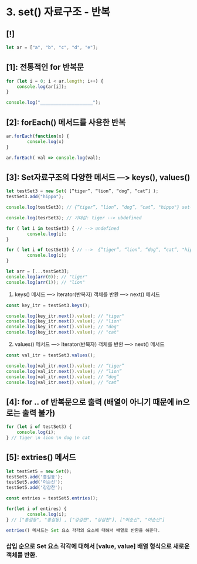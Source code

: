 # 3. set() 자료구조 - 반복

## [!]

```javascript
let ar = ["a", "b", "c", "d", "e"];
```

## [1]: 전통적인 for 반복문

```javascript
for (let i = 0; i < ar.length; i++) {
    console.log(ar[i]);
}

console.log("____________________");
```

## [2]: forEach() 메서드를 사용한 반복

```javascript
ar.forEach(function(x) {
		console.log(x)
}

ar.forEach( val => console.log(val);
```

## [3]: Set자료구조의 다양한 메서드 —> keys(), values()

```javascript
let testSet3 = new Set( [”tiger”, “lion”, “dog”, “cat”] );
testSet3.add("hippo");

console.log(testSet3); // {”tiger”, “lion”, “dog”, “cat”, "hippo"} set객체

console.log(tesrSet3); // 기대값: tiger --> ubdefined

for ( let i in testSet3) { // --> undefined
		console.log(i);
}

for ( let i of testSet3) { // -->  {”tiger”, “lion”, “dog”, “cat”, "hippo"}
		console.log(i);
}

let arr = [...testSet3];
console.log(arr(0)); // "tiger"
console.log(arr(1)); // "lion"
```

1. keys() 메서드 —> Iterator(반복자) 객체를 반환 —> next() 메서드

```javascript
const key_itr = testSet3.keys();

console.log(key_itr.next().value); // "tiger"
console.log(key_itr.next().value); // "lion"
console.log(key_itr.next().value); // "dog"
console.log(key_itr.next().value); // "cat"
```

2. values() 메서드 —> Iterator(반복자) 객체를 반환 —> next() 메서드

```javascript
const val_itr = testSet3.values();

console.log(val_itr.next().value); // “tiger”
console.log(val_itr.next().value); // “lion”
console.log(val_itr.next().value); // “dog”
console.log(val_itr.next().value); // “cat”
```

## [4]: for .. of 반복문으로 출력 (배열이 아니기 때문에 in으로는 출력 불가)

```javascript
for (let i of testSet3) {
    console.log(i);
} // tiger \n lion \n dog \n cat
```

## [5]: extries() 메서드

```javascript
let testSet5 = new Set();
testSet5.add('홍길동');
testSet5.add('이순신');
testSet5.add('강감찬');

const entries = testSet5.entries();

for(let i of entires) {
		console.log(i);
} // ["홍길동", "홍길동] , ["강감찬", "강감찬"], ["이순신", "이순신"]

entries() 메서드는 Set 요소 각각의 요소에 대해서 배열로 반환을 해준다.
```

### 삽입 순으로 Set 요소 각각에 대해서 [value, value] 배열 형식으로 새로운 객체를 반환.
